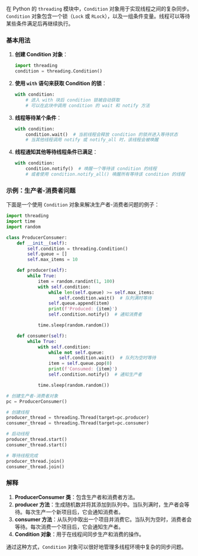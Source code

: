 在 Python 的 `threading` 模块中，`Condition` 对象用于实现线程之间的复杂同步。`Condition` 对象包含一个锁（`Lock` 或 `RLock`），以及一组条件变量。线程可以等待某些条件满足后再继续执行。

### 基本用法

1. **创建 Condition 对象**：
   ```python
   import threading
   condition = threading.Condition()
   ```

2. **使用 `with` 语句来获取 Condition 的锁**：
   ```python
   with condition:
       # 进入 with 块后 condition 锁被自动获取
       # 可以在此块中调用 condition 的 wait 和 notify 方法
   ```

3. **线程等待某个条件**：
   ```python
   with condition:
       condition.wait()  # 当前线程会释放 condition 的锁并进入等待状态
       # 当其他线程调用 notify 或 notify_all 时，该线程会被唤醒
   ```

4. **线程通知其他等待线程条件已满足**：
   ```python
   with condition:
       condition.notify()  # 唤醒一个等待该 condition 的线程
       # 或者使用 condition.notify_all() 唤醒所有等待该 condition 的线程
   ```

### 示例：生产者-消费者问题
下面是一个使用 `Condition` 对象来解决生产者-消费者问题的例子：

```python
import threading
import time
import random

class ProducerConsumer:
    def __init__(self):
        self.condition = threading.Condition()
        self.queue = []
        self.max_items = 10

    def producer(self):
        while True:
            item = random.randint(1, 100)
            with self.condition:
                while len(self.queue) >= self.max_items:
                    self.condition.wait()  # 队列满时等待
                self.queue.append(item)
                print(f'Produced: {item}')
                self.condition.notify()  # 通知消费者

            time.sleep(random.random())

    def consumer(self):
        while True:
            with self.condition:
                while not self.queue:
                    self.condition.wait()  # 队列为空时等待
                item = self.queue.pop(0)
                print(f'Consumed: {item}')
                self.condition.notify()  # 通知生产者

            time.sleep(random.random())

# 创建生产者-消费者对象
pc = ProducerConsumer()

# 创建线程
producer_thread = threading.Thread(target=pc.producer)
consumer_thread = threading.Thread(target=pc.consumer)

# 启动线程
producer_thread.start()
consumer_thread.start()

# 等待线程完成
producer_thread.join()
consumer_thread.join()
```

### 解释
1. **ProducerConsumer 类**：包含生产者和消费者方法。
2. **producer 方法**：生成随机数并将其添加到队列中。当队列满时，生产者会等待。每次生产一个新项目后，它会通知消费者。
3. **consumer 方法**：从队列中取出一个项目并消费它。当队列为空时，消费者会等待。每次消费一个项目后，它会通知生产者。
4. **Condition 对象**：用于在线程间同步生产和消费的操作。

通过这种方式，`Condition` 对象可以很好地管理多线程环境中复杂的同步问题。